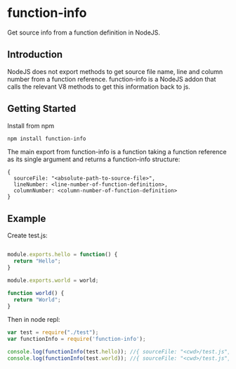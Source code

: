# function-info

Get source info from a function definition in NodeJS.

## Introduction

NodeJS does not export methods to get source file name, line and column number from a function reference. function-info is a NodeJS addon that calls the relevant V8 methods to get this information back to js.

## Getting Started

Install from npm
```bash
npm install function-info
```

The main export from function-info is a function taking a function reference as its single argument and returns a function-info structure:
```
{
  sourceFile: "<absolute-path-to-source-file>",
  lineNumber: <line-number-of-function-definition>,
  columnNumber: <column-number-of-function-definition>
}
```

## Example

Create test.js:
```js

module.exports.hello = function() {
  return "Hello";
}

module.exports.world = world;

function world() {
  return "World";
}
```

Then in node repl:
```js
var test = require("./test");
var functionInfo = require('function-info');

console.log(functionInfo(test.hello)); //{ sourceFile: "<cwd>/test.js", lineNumber: 1, columnNumber: 31 }
console.log(functionInfo(test.world)); //{ sourceFile: "<cwd>/test.js", lineNumber: 7, columnNumber: 14 }
```
